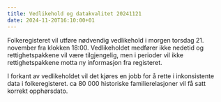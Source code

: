```yaml
---
title: Vedlikehold og datakvalitet 20241121
date: 2024-11-20T16:10:00+01
---
```


Folkeregisteret vil utføre nødvendig vedlikehold i morgen torsdag 21. november fra klokken 18:00. Vedlikeholdet medfører ikke nedetid og rettighetspakkene vil være tilgjengelig, men i perioder vil ikke rettighetspakkene motta ny informasjon fra registeret.

I forkant av vedlikeholdet vil det kjøres en jobb for å rette i inkonsistente data i folkeregisteret. ca 80 000 historiske familierelasjoner vil få satt korrekt opphørsdato.
